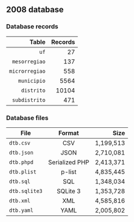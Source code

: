 ## 2008 database

### Database records

| Table          | Records |
| --------------:| -------:|
| `uf`           |      27 |
| `mesorregiao`  |     137 |
| `microrregiao` |     558 |
| `municipio`    |    5564 |
| `distrito`     |   10104 |
| `subdistrito`  |     471 |

### Database files

| File          | Format         | Size      |
| ------------- |:--------------:| ---------:|
| `dtb.csv`     | CSV            | 1,199,513 |
| `dtb.json`    | JSON           | 2,710,081 |
| `dtb.phpd`    | Serialized PHP | 2,413,371 |
| `dtb.plist`   | p-list         | 4,835,445 |
| `dtb.sql`     | SQL            | 1,348,034 |
| `dtb.sqlite3` | SQLite 3       | 1,353,728 |
| `dtb.xml`     | XML            | 4,585,816 |
| `dtb.yaml`    | YAML           | 2,005,802 |
